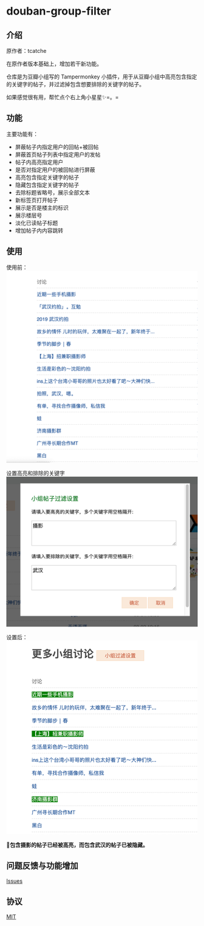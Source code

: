 # douban-group-filter

## 介绍

原作者：tcatche

在原作者版本基础上，增加若干新功能。

仓库是为豆瓣小组写的 Tampermonkey 小插件，用于从豆瓣小组中高亮包含指定的关键字的帖子，并过滤掉包含想要排除的关键字的帖子。

如果感觉很有用，帮忙点个右上角小星星✨=。=

## 功能
主要功能有：
- 屏蔽帖子内指定用户的回帖+被回帖
- 屏蔽首页帖子列表中指定用户的发帖
- 帖子内高亮指定用户
- 是否对指定用户的被回帖进行屏蔽
- 高亮包含指定关键字的帖子
- 隐藏包含指定关键字的帖子
- 去除标题省略号，展示全部文本
- 新标签页打开帖子
- 展示是否是楼主的标识
- 展示楼层号
- 淡化已读帖子标题
- 增加帖子内内容跳转

## 使用

使用前：
![使用前](./screen/before.png)

设置高亮和排除的关键字
![使用前](./screen/setting.png)

设置后：
![设置后](./screen/after.png)

**包含摄影的帖子已经被高亮，而包含武汉的帖子已被隐藏。**

## 问题反馈与功能增加
[Issues](https://github.com/evalcony/douban-group-enhance/issues)

## 协议
[MIT](./LICENSE)
